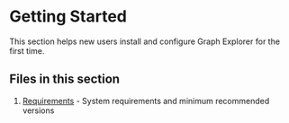 # Getting Started

This section helps new users install and configure Graph Explorer for the first
time.

## Files in this section

1. [Requirements](requirements.md) - System requirements and minimum recommended
   versions
